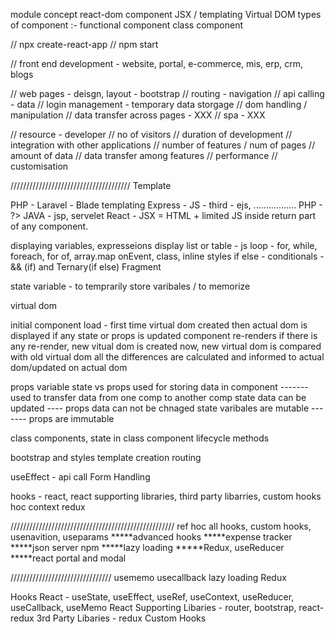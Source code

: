 module concept
react-dom
component
JSX / templating
Virtual DOM
types of component :-
functional component
class component



// npx create-react-app <foldername>
// npm start



// front end development - website, portal, e-commerce, mis, erp, crm, blogs

// web pages - deisgn, layout - bootstrap
// routing - navigation
// api calling - data
// login management - temporary data storgage
// dom handling / manipulation
// data transfer across pages - XXX
// spa - XXX




// resource - developer
// no of visitors
// duration of development
// integration with other applications
// number of features / num of pages
// amount of data
// data transfer among features
// performance
// customisation






//////////////////////////////////////
Template

PHP - Laravel - Blade templating
Express - JS - third - ejs, .................
PHP - ?>
JAVA - jsp, servelet
React - JSX = HTML + limited JS inside return part of any component.


displaying variables, expresseions
display list or table - js loop - for, while, foreach, for of, array.map
onEvent, class, inline styles
if else - conditionals - && (if) and Ternary(if else)
Fragment




state variable - to temprarily store varibales / to memorize


virtual dom

initial component load - first time
virtual dom created
then actual dom is displayed
if any state or props is updated
component re-renders
if there is any re-render, new vitual dom is created
now, new virtual dom is compared with old virtual dom
all the differences are calculated and informed to actual dom/updated on actual dom


props variable
state vs props
used for storing data in component  ------- used to transfer data from one comp to another comp
state data can be updated              ---- props data can not be chnaged
state varibales are mutable         ------- props are immutable




class components, state in class component
lifecycle methods

bootstrap and styles
template creation
routing

useEffect - api call
Form Handling


hooks - react, react supporting libraries, third party libarries, custom hooks
hoc
context
redux




////////////////////////////////////////////////////
ref
hoc
all hooks, custom hooks, usenavition, useparams
*****advanced hooks
*****expense tracker
*****json server npm
*****lazy loading
*****Redux, useReducer
*****react portal and modal



////////////////////////////////
usememo usecallback
lazy loading
Redux


Hooks
React - useState, useEffect, useRef, useContext, useReducer, useCallback, useMemo
React Supporting Libaries - router, bootstrap, react-redux
3rd Party Libaries - redux
Custom Hooks

